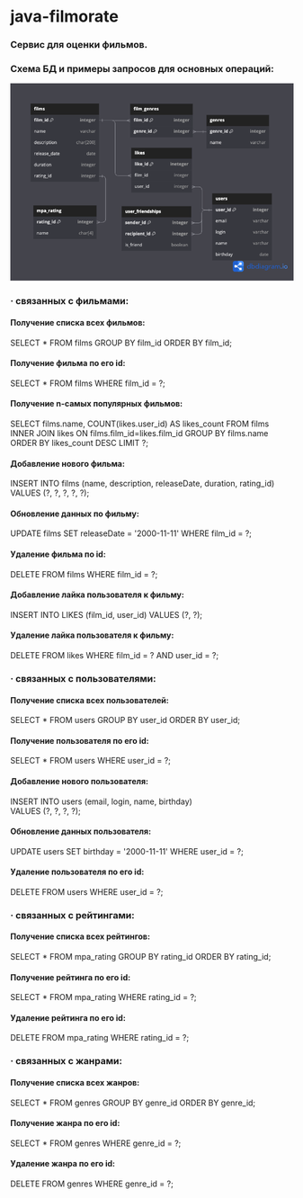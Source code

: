 # java-filmorate 
### Сервис для оценки фильмов.

### Схема БД и примеры запросов для основных операций:
![Схема базы данных.](src/main/resources/diagram.png)

### · связанных с фильмами: 
#### Получение списка всех фильмов: 
SELECT *
FROM films
GROUP BY film_id
ORDER BY film_id;

#### Получение фильма по его id: 
SELECT *
FROM films
WHERE film_id = ?;

#### Получение n-самых популярных фильмов:
SELECT films.name,
       COUNT(likes.user_id) AS likes_count
FROM films
INNER JOIN likes ON films.film_id=likes.film_id
GROUP BY films.name
ORDER BY likes_count DESC
LIMIT ?;

#### Добавление нового фильма:
INSERT INTO films (name, description, releaseDate, duration, rating_id)  
VALUES (?, ?, ?, ?, ?);

#### Обновление данных по фильму:
UPDATE films
SET releaseDate = '2000-11-11'
WHERE film_id = ?;

#### Удаление фильма по id:
DELETE FROM films
WHERE film_id = ?;

#### Добавление лайка пользователя к фильму:
INSERT INTO LIKES (film_id, user_id) 
VALUES (?, ?);

#### Удаление лайка пользователя к фильму:
DELETE FROM likes
WHERE film_id = ?
AND user_id = ?;

###
###
### · связанных с пользователями:
#### Получение списка всех пользователей: 
SELECT *
FROM users
GROUP BY user_id
ORDER BY user_id;

#### Получение пользователя по его id:
SELECT *
FROM users
WHERE user_id = ?;

#### Добавление нового пользователя:
INSERT INTO users (email, login, name, birthday)  
VALUES (?, ?, ?, ?);

#### Обновление данных пользователя:
UPDATE users
SET birthday = '2000-11-11'
WHERE user_id = ?;

#### Удаление пользователя по его id:
DELETE FROM users
WHERE user_id = ?;

###
###
### · связанных с рейтингами:
#### Получение списка всех рейтингов:
SELECT *
FROM mpa_rating
GROUP BY rating_id
ORDER BY rating_id;

#### Получение рейтинга по его id:
SELECT *
FROM mpa_rating
WHERE rating_id = ?;

#### Удаление рейтинга по его id:
DELETE FROM mpa_rating
WHERE rating_id = ?;

###
###
### · связанных с жанрами:
#### Получение списка всех жанров:
SELECT *
FROM genres
GROUP BY genre_id
ORDER BY genre_id;

#### Получение жанра по его id:
SELECT *
FROM genres
WHERE genre_id = ?;

#### Удаление жанра по его id:
DELETE FROM genres
WHERE genre_id = ?;